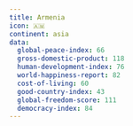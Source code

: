 ```yaml
---
title: Armenia
icon: 🇦🇲
continent: asia
data:
  global-peace-index: 66
  gross-domestic-product: 118
  human-development-index: 76
  world-happiness-report: 82
  cost-of-living: 60
  good-country-index: 43
  global-freedom-score: 111
  democracy-index: 84
---
```


